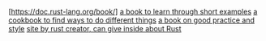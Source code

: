 [https://doc.rust-lang.org/book/]
[a book to learn through short examples](https://doc.rust-lang.org/rust-by-example/index.html)
[a cookbook to find ways to do different things](https://rust-lang-nursery.github.io/rust-cookbook/)
[a book on good practice and style](https://doc.rust-lang.org/1.0.0/style/README.html)
[site by rust creator, can give inside about Rust](http://smallcultfollowing.com/babysteps/)
